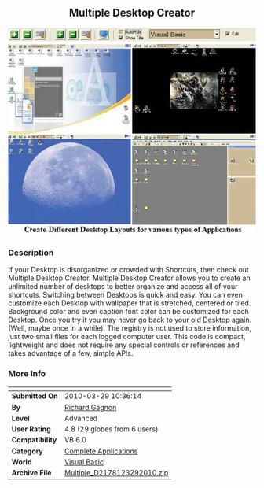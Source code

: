 ﻿<div align="center">

## Multiple Desktop Creator

<img src="PIC2009661525569258.JPG">
</div>

### Description

If your Desktop is disorganized or crowded with Shortcuts, then check out Multiple Desktop Creator. Multiple Desktop Creator allows you to create an unlimited number of desktops to better organize and access all of your shortcuts. Switching between Desktops is quick and easy. You can even customize each Desktop with wallpaper that is stretched, centered or tiled. Background color and even caption font color can be customized for each Desktop. Once you try it you may never go back to your old Desktop again. (Well, maybe once in a while). The registry is not used to store information, just two small files for each logged computer user. This code is compact, lightweight and does not require any special controls or references and takes advantage of a few, simple APIs.
 
### More Info
 


<span>             |<span>
---                |---
**Submitted On**   |2010-03-29 10:36:14
**By**             |[Richard Gagnon](https://github.com/Planet-Source-Code/PSCIndex/blob/master/ByAuthor/richard-gagnon.md)
**Level**          |Advanced
**User Rating**    |4.8 (29 globes from 6 users)
**Compatibility**  |VB 6\.0
**Category**       |[Complete Applications](https://github.com/Planet-Source-Code/PSCIndex/blob/master/ByCategory/complete-applications__1-27.md)
**World**          |[Visual Basic](https://github.com/Planet-Source-Code/PSCIndex/blob/master/ByWorld/visual-basic.md)
**Archive File**   |[Multiple\_D2178123292010\.zip](https://github.com/Planet-Source-Code/richard-gagnon-multiple-desktop-creator__1-71255/archive/master.zip)








